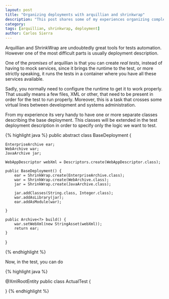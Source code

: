 ```yaml
---
layout: post
title: "Organizing deployments with arquillian and shrinkwrap"
description: "This post shares some of my experiences organizing complex deployments"
category: 
tags: [arquillian, shrinkwrap, deployment]
author: Carlos Sierra
---
```


Arquillian and ShrinkWrap are undoubtedly great tools for tests automation. However one of the most difficult parts is usually deployment description. 

One of the _promises_ of arquillian is that you can create _real tests_, instead of having to mock services, since it brings the runtime to the test, or more strictly speaking, it runs the tests in a container where you have all these services available. 

Sadly, you normally need to configure the runtime to get it to work properly. That usually means a few files, XML or other, that need to be present in order for the test to run properly. Moreover, this is a task that crosses some virtual lines between development and systems administration. 

From my experience its very handy to have one or more separate classes describing the base deployment. This classes will be extended in the test deployment description in order to specify only the logic we want to test.

{% highlight java %}
public abstract class BaseDeployment {

    EnterpriseArchive ear;
    WebArchive war;
    JavaArchive jar;

    WebAppDescriptor webXml = Descriptors.create(WebAppDescriptor.class);

    public BaseDeployment() {
        ear = ShrinkWrap.create(EnterpriseArchive.class);
        war = ShrinkWrap.create(WebArchive.class);
        jar = ShrinkWrap.create(JavaArchive.class);

        jar.addClasses(String.class, Integer.class);
        war.addAsLibrary(jar);
        ear.addAsModule(war);

    }

    public Archive<?> build() {
        war.setWebXml(new StringAsset(webXml));
        return ear;
    }
}

{% endhighlight %}

Now, in the test, you can do

{% highlight java %}

@XmlRootEntity
public class ActualTest {

    
}
{% endhighlight %}


